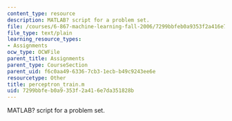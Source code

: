 ```yaml
---
content_type: resource
description: MATLAB? script for a problem set.
file: /courses/6-867-machine-learning-fall-2006/7299bbfeb0a9353f2a416e7da351828b_perceptron_train.m
file_type: text/plain
learning_resource_types:
- Assignments
ocw_type: OCWFile
parent_title: Assignments
parent_type: CourseSection
parent_uid: f6c0aa49-6336-7cb3-1ecb-b49c9243ee6e
resourcetype: Other
title: perceptron_train.m
uid: 7299bbfe-b0a9-353f-2a41-6e7da351828b
---
```

MATLAB? script for a problem set.

